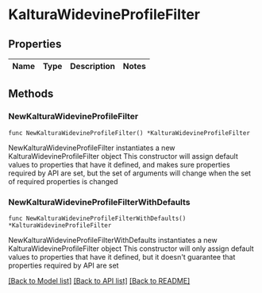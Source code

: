 # KalturaWidevineProfileFilter

## Properties

Name | Type | Description | Notes
------------ | ------------- | ------------- | -------------

## Methods

### NewKalturaWidevineProfileFilter

`func NewKalturaWidevineProfileFilter() *KalturaWidevineProfileFilter`

NewKalturaWidevineProfileFilter instantiates a new KalturaWidevineProfileFilter object
This constructor will assign default values to properties that have it defined,
and makes sure properties required by API are set, but the set of arguments
will change when the set of required properties is changed

### NewKalturaWidevineProfileFilterWithDefaults

`func NewKalturaWidevineProfileFilterWithDefaults() *KalturaWidevineProfileFilter`

NewKalturaWidevineProfileFilterWithDefaults instantiates a new KalturaWidevineProfileFilter object
This constructor will only assign default values to properties that have it defined,
but it doesn't guarantee that properties required by API are set


[[Back to Model list]](../README.md#documentation-for-models) [[Back to API list]](../README.md#documentation-for-api-endpoints) [[Back to README]](../README.md)


